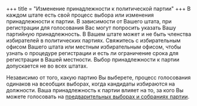 +++
title = "Изменение принадлежности к политической партии"
+++
В каждом штате есть свой процесс выбора или изменения принадлежности к партии. В зависимости от Вашего штата, при регистрации для голосования Вас могут попросить указать Вашу партийную принадлежность. В Вашем штате может и не быть членства избирателей в политических партиях. Свяжитесь с избирательным офисом Вашего штата или местным избирательным офисом, чтобы узнать о процедуре регистрации и есть ли ограничение срока для регистрации в Вашей местности. Выбор принадлежности к партии допускается не во всех штатах.

Независимо от того, какую партию Вы выберете, процесс голосования одинаков на всеобщих выборах, когда кандидаты избираются на должности. Ваша принадлежность к партии влияет на то, за кого Вы можете голосовать на [ предварительных выборах и собраниях партии](https://www.usa.gov/election#item-37162).
